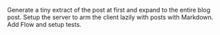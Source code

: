 Generate a tiny extract of the post at first and expand to the entire blog post.
Setup the server to arm the client lazily with posts with Markdown.
Add Flow and setup tests.
